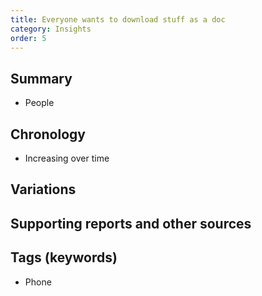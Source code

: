 ```yaml
---
title: Everyone wants to download stuff as a doc
category: Insights
order: 5
---
```

## Summary
- People



## Chronology
- Increasing over time



## Variations


## Supporting reports and other sources


## Tags (keywords)
- Phone
